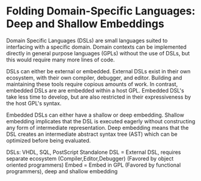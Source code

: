 # Folding Domain-Specific Languages: Deep and Shallow Embeddings

Domain Specific Languages (DSLs) are small languages suited to interfacing with a specific domain. Domain contexts can be implemented directly in general purpose languages (GPLs) without the use of DSLs, but this would require many more lines of code.

DSLs can either be external or embedded. External DSLs exist in their own ecosystem, with their own compiler, debugger, and editor. Building and maintaining these tools require copious amounts of work. In contrast, embedded DSLs are are embedded within a host GPL. Embedded DSL's take less time to develop, but are also restricted in their expressiveness by the host GPL's syntax.

Embedded DSLs can either have a shallow or deep embedding. Shallow embedding implicates that the DSL is executed eagerly without constructing any form of intermediate representation. Deep embedding means that the DSL creates an intermediate abstract syntax tree (AST) which can be optimized before being evaluated.



DSLs: VHDL, SQL, PostScript
Standalone DSL = External DSL, requires separate ecosystem (Compiler,Editor,Debugger) (Favored by object oriented programmers)
Embed = Embed in GPL (Favored by functional programmers), deep and shallow embedding
